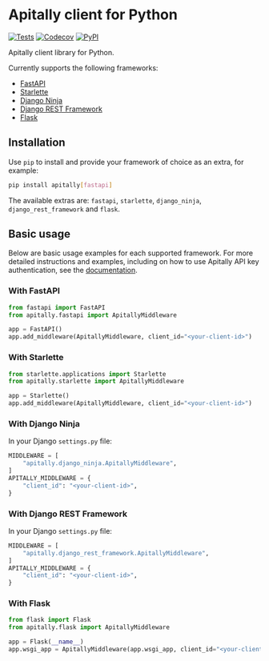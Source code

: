 # Apitally client for Python

[![Tests](https://github.com/apitally/apitally-python/actions/workflows/tests.yaml/badge.svg?event=push)](https://github.com/apitally/apitally-python/actions)
[![Codecov](https://codecov.io/gh/apitally/apitally-python/branch/main/graph/badge.svg?token=UNLYBY4Y3V)](https://codecov.io/gh/apitally/apitally-python)
[![PyPI](https://img.shields.io/pypi/v/apitally?logo=pypi&logoColor=white&color=%23006dad)](https://pypi.org/project/apitally/)

Apitally client library for Python.

Currently supports the following frameworks:

- [FastAPI](https://fastapi.tiangolo.com/)
- [Starlette](https://www.starlette.io/)
- [Django Ninja](https://django-ninja.rest-framework.com/)
- [Django REST Framework](https://www.django-rest-framework.org/)
- [Flask](https://flask.palletsprojects.com/)

## Installation

Use `pip` to install and provide your framework of choice as an extra, for example:

```bash
pip install apitally[fastapi]
```

The available extras are: `fastapi`, `starlette`, `django_ninja`, `django_rest_framework` and `flask`.

## Basic usage

Below are basic usage examples for each supported framework. For more detailed instructions and examples, including on how to use Apitally API key authentication, see the [documentation](https://docs.apitally.com/).

### With FastAPI

```python
from fastapi import FastAPI
from apitally.fastapi import ApitallyMiddleware

app = FastAPI()
app.add_middleware(ApitallyMiddleware, client_id="<your-client-id>")
```

### With Starlette

```python
from starlette.applications import Starlette
from apitally.starlette import ApitallyMiddleware

app = Starlette()
app.add_middleware(ApitallyMiddleware, client_id="<your-client-id>")
```

### With Django Ninja

In your Django `settings.py` file:

```python
MIDDLEWARE = [
    "apitally.django_ninja.ApitallyMiddleware",
]
APITALLY_MIDDLEWARE = {
    "client_id": "<your-client-id>",
}
```

### With Django REST Framework

In your Django `settings.py` file:

```python
MIDDLEWARE = [
    "apitally.django_rest_framework.ApitallyMiddleware",
]
APITALLY_MIDDLEWARE = {
    "client_id": "<your-client-id>",
}
```

### With Flask

```python
from flask import Flask
from apitally.flask import ApitallyMiddleware

app = Flask(__name__)
app.wsgi_app = ApitallyMiddleware(app.wsgi_app, client_id="<your-client-id>")
```
